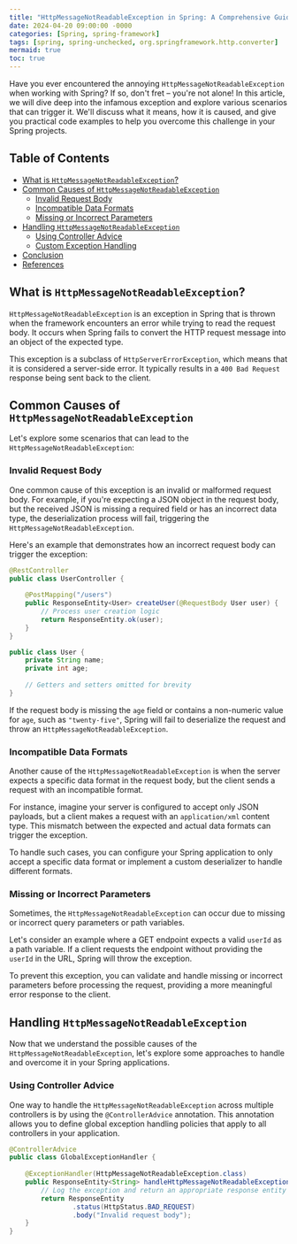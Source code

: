 ```yaml
---
title: "HttpMessageNotReadableException in Spring: A Comprehensive Guide"
date: 2024-04-20 09:00:00 -0000
categories: [Spring, spring-framework]
tags: [spring, spring-unchecked, org.springframework.http.converter]
mermaid: true
toc: true
---
```



Have you ever encountered the annoying `HttpMessageNotReadableException` when working with Spring? If so, don't fret – you're not alone! In this article, we will dive deep into the infamous exception and explore various scenarios that can trigger it. We'll discuss what it means, how it is caused, and give you practical code examples to help you overcome this challenge in your Spring projects.

## Table of Contents
- [What is `HttpMessageNotReadableException`?](#what-is-httpmessagenotreadableexception)
- [Common Causes of `HttpMessageNotReadableException`](#common-causes-of-httpmessagenotreadableexception)
   - [Invalid Request Body](#invalid-request-body)
   - [Incompatible Data Formats](#incompatible-data-formats)
   - [Missing or Incorrect Parameters](#missing-or-incorrect-parameters)
- [Handling `HttpMessageNotReadableException`](#handling-httpmessagenotreadableexception)
   - [Using Controller Advice](#using-controller-advice)
   - [Custom Exception Handling](#custom-exception-handling)
- [Conclusion](#conclusion)
- [References](#references)

## What is `HttpMessageNotReadableException`?
`HttpMessageNotReadableException` is an exception in Spring that is thrown when the framework encounters an error while trying to read the request body. It occurs when Spring fails to convert the HTTP request message into an object of the expected type.

This exception is a subclass of `HttpServerErrorException`, which means that it is considered a server-side error. It typically results in a `400 Bad Request` response being sent back to the client.

## Common Causes of `HttpMessageNotReadableException`
Let's explore some scenarios that can lead to the `HttpMessageNotReadableException`:

### Invalid Request Body
One common cause of this exception is an invalid or malformed request body. For example, if you're expecting a JSON object in the request body, but the received JSON is missing a required field or has an incorrect data type, the deserialization process will fail, triggering the `HttpMessageNotReadableException`.

Here's an example that demonstrates how an incorrect request body can trigger the exception:

```java
@RestController
public class UserController {
    
    @PostMapping("/users")
    public ResponseEntity<User> createUser(@RequestBody User user) {
        // Process user creation logic
        return ResponseEntity.ok(user);
    }
}

public class User {
    private String name;
    private int age;
    
    // Getters and setters omitted for brevity
}
```

If the request body is missing the `age` field or contains a non-numeric value for `age`, such as `"twenty-five"`, Spring will fail to deserialize the request and throw an `HttpMessageNotReadableException`.

### Incompatible Data Formats
Another cause of the `HttpMessageNotReadableException` is when the server expects a specific data format in the request body, but the client sends a request with an incompatible format.

For instance, imagine your server is configured to accept only JSON payloads, but a client makes a request with an `application/xml` content type. This mismatch between the expected and actual data formats can trigger the exception.

To handle such cases, you can configure your Spring application to only accept a specific data format or implement a custom deserializer to handle different formats.

### Missing or Incorrect Parameters
Sometimes, the `HttpMessageNotReadableException` can occur due to missing or incorrect query parameters or path variables. 

Let's consider an example where a GET endpoint expects a valid `userId` as a path variable. If a client requests the endpoint without providing the `userId` in the URL, Spring will throw the exception.

To prevent this exception, you can validate and handle missing or incorrect parameters before processing the request, providing a more meaningful error response to the client.

## Handling `HttpMessageNotReadableException`
Now that we understand the possible causes of the `HttpMessageNotReadableException`, let's explore some approaches to handle and overcome it in your Spring applications.

### Using Controller Advice
One way to handle the `HttpMessageNotReadableException` across multiple controllers is by using the `@ControllerAdvice` annotation. This annotation allows you to define global exception handling policies that apply to all controllers in your application.

```java
@ControllerAdvice
public class GlobalExceptionHandler {
    
    @ExceptionHandler(HttpMessageNotReadableException.class)
    public ResponseEntity<String> handleHttpMessageNotReadableException(HttpMessageNotReadableException ex) {
        // Log the exception and return an appropriate response entity
        return ResponseEntity
                .status(HttpStatus.BAD_REQUEST)
                .body("Invalid request body");
    }
}
```